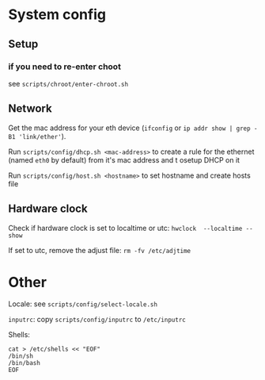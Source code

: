# System config

## Setup

### if you need to re-enter choot

see `scripts/chroot/enter-chroot.sh`

## Network

Get the mac address for your eth device (`ifconfig` or `ip addr show | grep -B1 'link/ether'`).

Run `scripts/config/dhcp.sh <mac-address>` to create a rule for the ethernet (named `eth0` by default) from it's mac address and t osetup DHCP on it

Run `scripts/config/host.sh <hostname>` to set hostname and create hosts file

## Hardware clock

Check if hardware clock is set to localtime or utc: `hwclock  --localtime --show`

If set to utc, remove the adjust file: `rm -fv /etc/adjtime`

# Other

Locale: see `scripts/config/select-locale.sh`

`inputrc`: copy `scripts/config/inputrc` to `/etc/inputrc`

Shells:

```
cat > /etc/shells << "EOF"
/bin/sh
/bin/bash
EOF
```
